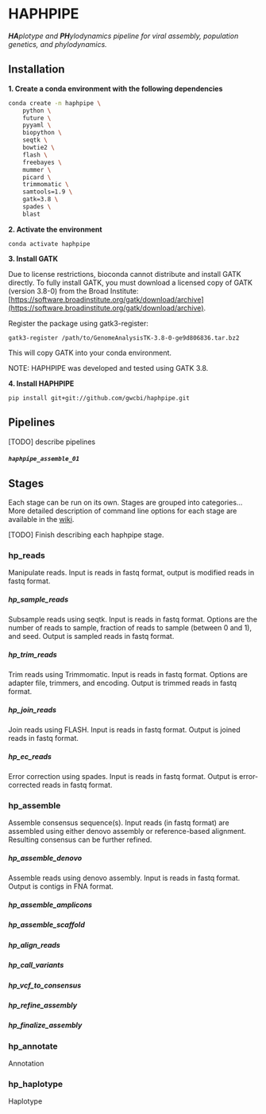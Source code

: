# HAPHPIPE

_**HA**plotype and **PH**ylodynamics pipeline for viral assembly, population genetics, and phylodynamics._


## Installation

__1. Create a conda environment with the following dependencies__

```bash
conda create -n haphpipe \
    python \
    future \
    pyyaml \
    biopython \
    seqtk \
    bowtie2 \
    flash \
    freebayes \
    mummer \
    picard \
    trimmomatic \
    samtools=1.9 \
    gatk=3.8 \
    spades \
    blast

```

__2. Activate the environment__

```
conda activate haphpipe
```

__3. Install GATK__

Due to license restrictions, bioconda cannot distribute
and install GATK directly. To fully install GATK, you must
download a licensed copy of GATK (version 3.8-0) from the Broad Institute:
[https://software.broadinstitute.org/gatk/download/archive](https://software.broadinstitute.org/gatk/download/archive).

Register the package using gatk3-register:

```
gatk3-register /path/to/GenomeAnalysisTK-3.8-0-ge9d806836.tar.bz2
```

This will copy GATK into your conda environment.

NOTE: HAPHPIPE was developed and tested using GATK 3.8.

__4. Install HAPHPIPE__

```
pip install git+git://github.com/gwcbi/haphpipe.git
```

## Pipelines


[TODO] describe pipelines

##### `haphpipe_assemble_01`




## Stages

Each stage can be run on its own. Stages are grouped into categories...
More detailed description of command line options for each stage are available in the [wiki](https://github.com/gwcbi/haphpipe/wiki).

[TODO] Finish describing each haphpipe stage. 

### hp_reads

Manipulate reads. Input is reads in fastq format, output is modified reads in fastq format.

##### hp_sample_reads

Subsample reads using seqtk. Input is reads in fastq format. Options are the number of reads to sample, fraction of reads to sample (between 0 and 1), and seed. Output is sampled reads in fastq format.

##### hp_trim_reads

Trim reads using Trimmomatic. Input is reads in fastq format. Options are adapter file, trimmers, and encoding. Output is trimmed reads in fastq format.

##### hp_join_reads

Join reads using FLASH. Input is reads in fastq format. Output is joined reads in fastq format.

##### hp_ec_reads

Error correction using spades. Input is reads in fastq format. Output is error-corrected reads in fastq format.

### hp_assemble

Assemble consensus sequence(s). Input reads (in fastq format) are assembled 
using either denovo assembly or reference-based alignment. 
Resulting consensus can be further refined.

##### hp_assemble_denovo

Assemble reads using denovo assembly. Input is reads in fastq format. Output is contigs in FNA format.

##### hp_assemble_amplicons

##### hp_assemble_scaffold

##### hp_align_reads

##### hp_call_variants

##### hp_vcf_to_consensus

##### hp_refine_assembly

##### hp_finalize_assembly


### hp_annotate

Annotation

### hp_haplotype

Haplotype
